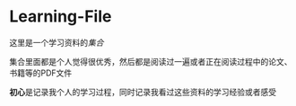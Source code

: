 # Learning-File
这里是一个学习资料的*集合*

集合里面都是个人觉得很优秀，然后都是阅读过一遍或者正在阅读过程中的论文、书籍等的PDF文件

**初心**是记录我个人的学习过程，同时记录我看过这些资料的学习经验或者感受
